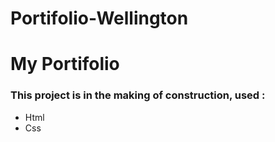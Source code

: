# Portifolio-Wellington

<h1>My Portifolio</h1>
  
<h3>This project is in the making of construction, used :</h3>

<ul>
  <li> Html</li>
  <li>Css</li>
</ul>
